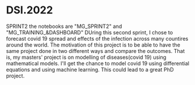# DSI.2022
SPRINT2
the notebooks are "MG_SPRINT2" and "MG_TRAINING_&DASHBOARD"
DUring this second sprint, I chose to forecast covid 19 spread and effects of the infection across many countires around the world.
The motivation of this project is to be able to have the same project done in two different ways and compare the outcomes. 
That is, my masters' project is on modelling of diseases(covid 19) using mathematical models. I'll get the chance to model covid 19 using differential equations 
and using machine learning. This could lead to a great PhD project. 

